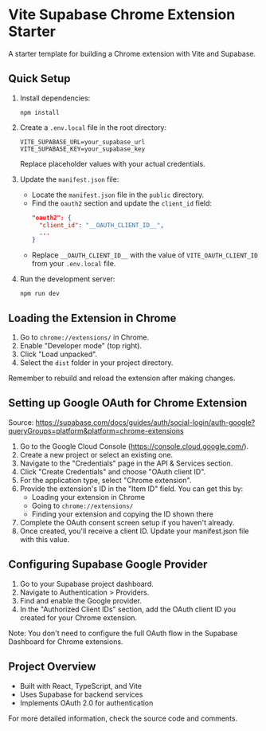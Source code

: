# Vite Supabase Chrome Extension Starter

A starter template for building a Chrome extension with Vite and Supabase.

## Quick Setup

1. Install dependencies:
   ```
   npm install
   ```

2. Create a `.env.local` file in the root directory:
   ```
   VITE_SUPABASE_URL=your_supabase_url
   VITE_SUPABASE_KEY=your_supabase_key
   ```
   Replace placeholder values with your actual credentials.

3. Update the `manifest.json` file:
   - Locate the `manifest.json` file in the `public` directory.
   - Find the `oauth2` section and update the `client_id` field:
     ```json
     "oauth2": {
       "client_id": "__OAUTH_CLIENT_ID__",
       ...
     }
     ```
   - Replace `__OAUTH_CLIENT_ID__` with the value of `VITE_OAUTH_CLIENT_ID` from your `.env.local` file.

4. Run the development server:
   ```
   npm run dev
   ```

## Loading the Extension in Chrome

1. Go to `chrome://extensions/` in Chrome.
2. Enable "Developer mode" (top right).
3. Click "Load unpacked".
4. Select the `dist` folder in your project directory.

Remember to rebuild and reload the extension after making changes.

## Setting up Google OAuth for Chrome Extension

Source: https://supabase.com/docs/guides/auth/social-login/auth-google?queryGroups=platform&platform=chrome-extensions

1. Go to the Google Cloud Console (https://console.cloud.google.com/).
2. Create a new project or select an existing one.
3. Navigate to the "Credentials" page in the API & Services section.
4. Click "Create Credentials" and choose "OAuth client ID".
5. For the application type, select "Chrome extension".
6. Provide the extension's ID in the "Item ID" field. You can get this by:
   - Loading your extension in Chrome
   - Going to `chrome://extensions/`
   - Finding your extension and copying the ID shown there
7. Complete the OAuth consent screen setup if you haven't already.
8. Once created, you'll receive a client ID. Update your manifest.json file with this value.

## Configuring Supabase Google Provider

1. Go to your Supabase project dashboard.
2. Navigate to Authentication > Providers.
3. Find and enable the Google provider.
4. In the "Authorized Client IDs" section, add the OAuth client ID you created for your Chrome extension.

Note: You don't need to configure the full OAuth flow in the Supabase Dashboard for Chrome extensions.

## Project Overview

- Built with React, TypeScript, and Vite
- Uses Supabase for backend services
- Implements OAuth 2.0 for authentication

For more detailed information, check the source code and comments.
